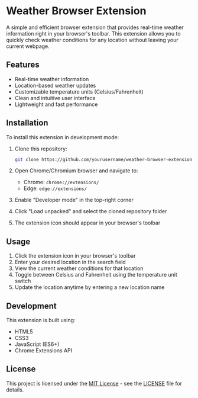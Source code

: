 # Weather Browser Extension

A simple and efficient browser extension that provides real-time weather information right in your browser's toolbar. This extension allows you to quickly check weather conditions for any location without leaving your current webpage.

## Features

- Real-time weather information
- Location-based weather updates
- Customizable temperature units (Celsius/Fahrenheit)
- Clean and intuitive user interface
- Lightweight and fast performance

## Installation

To install this extension in development mode:

1. Clone this repository:
   ```bash
   git clone https://github.com/yourusername/weather-browser-extension.git
   ```

2. Open Chrome/Chromium browser and navigate to:
   - Chrome: `chrome://extensions/`
   - Edge: `edge://extensions/`

3. Enable "Developer mode" in the top-right corner

4. Click "Load unpacked" and select the cloned repository folder

5. The extension icon should appear in your browser's toolbar

## Usage

1. Click the extension icon in your browser's toolbar
2. Enter your desired location in the search field
3. View the current weather conditions for that location
4. Toggle between Celsius and Fahrenheit using the temperature unit switch
5. Update the location anytime by entering a new location name

## Development

This extension is built using:
- HTML5
- CSS3
- JavaScript (ES6+)
- Chrome Extensions API

## License

This project is licensed under the [MIT License](./LICENSE) - see the [LICENSE](./LICENSE) file for details.
